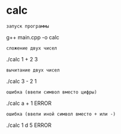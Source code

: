 # calc
```
запуск программы
```
g++ main.cpp -o calc
```
сложение двух чисел
```
./calc 1 + 2
3
```
вычитание двух чисел
```
./calc 3 - 2
1
```
ошибка (ввели символ вместо цифры)
```
./calc a + 1
ERROR
```
ошибка (ввели иной символ вместо + или -)
```
./calc 1 d 5
ERROR
